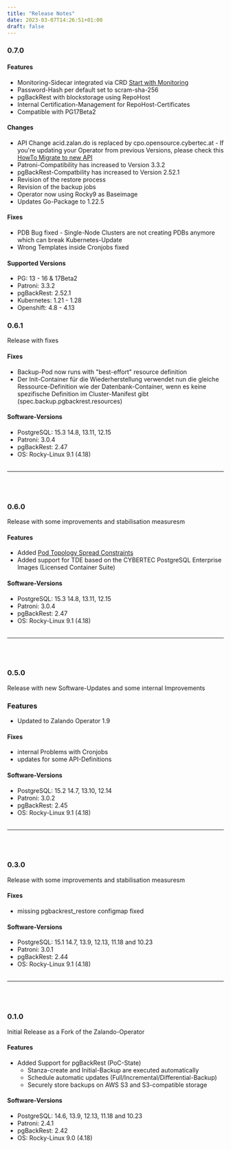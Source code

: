 ```yaml
---
title: "Release Notes"
date: 2023-03-07T14:26:51+01:00
draft: false
---
```


### 0.7.0

#### Features
- Monitoring-Sidecar integrated via CRD [Start with Monitoring](documentation/cluster/monitoring)
- Password-Hash per default set to scram-sha-256
- pgBackRest with blockstorage using RepoHost
- Internal Certification-Management for RepoHost-Certificates
- Compatible with PG17Beta2

#### Changes
- API Change acid.zalan.do is replaced by cpo.opensource.cybertec.at - If you're updating your Operator from previous Versions, please check this  [HowTo Migrate to new API](documentation/operator/migrateToNewApi/)
- Patroni-Compatibility has increased to Version 3.3.2
- pgBackRest-Compatbility has increased to Version 2.52.1
- Revision of the restore process
- Revision of the backup jobs
- Operator now using Rocky9 as Baseimage
- Updates Go-Package to 1.22.5 

#### Fixes
- PDB Bug fixed - Single-Node Clusters are not creating PDBs anymore which can break Kubernetes-Update
- Wrong Templates inside Cronjobs fixed

#### Supported Versions

- PG: 13 - 16 & 17Beta2
- Patroni: 3.3.2
- pgBackRest: 2.52.1
- Kubernetes: 1.21 - 1.28
- Openshift: 4.8 - 4.13

### 0.6.1

Release with fixes

#### Fixes
- Backup-Pod now runs with "best-effort" resource definition
- Der Init-Container für die Wiederherstellung verwendet nun die gleiche Ressource-Definition wie der Datenbank-Container, wenn es keine spezifische Definition im Cluster-Manifest gibt (spec.backup.pgbackrest.resources)

#### Software-Versions

- PostgreSQL: 15.3 14.8, 13.11, 12.15
- Patroni: 3.0.4
- pgBackRest: 2.47
- OS: Rocky-Linux 9.1 (4.18)
</br></br>
___
</br></br>
### 0.6.0

Release with some improvements and stabilisation measuresm

#### Features
- Added [Pod Topology Spread Constraints](https://kubernetes.io/docs/concepts/scheduling-eviction/topology-spread-constraints/)
- Added support for TDE based on the CYBERTEC PostgreSQL Enterprise Images (Licensed Container Suite)

#### Software-Versions

- PostgreSQL: 15.3 14.8, 13.11, 12.15
- Patroni: 3.0.4
- pgBackRest: 2.47
- OS: Rocky-Linux 9.1 (4.18)
</br></br>
___
</br></br>
### 0.5.0

Release with new Software-Updates and some internal Improvements
### Features
- Updated to Zalando Operator 1.9

#### Fixes
- internal Problems with Cronjobs
- updates for some API-Definitions

#### Software-Versions

- PostgreSQL: 15.2 14.7, 13.10, 12.14
- Patroni: 3.0.2
- pgBackRest: 2.45
- OS: Rocky-Linux 9.1 (4.18)
</br></br>
___
</br></br>
### 0.3.0

Release with some improvements and stabilisation measuresm

#### Fixes
- missing pgbackrest_restore configmap fixed

#### Software-Versions

- PostgreSQL: 15.1 14.7, 13.9, 12.13, 11.18 and 10.23
- Patroni: 3.0.1
- pgBackRest: 2.44
- OS: Rocky-Linux 9.1 (4.18)
</br></br>
___
</br></br>
### 0.1.0 
	
Initial Release as a Fork of the Zalando-Operator

#### Features

- Added Support for pgBackRest (PoC-State)
    - Stanza-create and Initial-Backup are executed automatically
    - Schedule automatic updates (Full/Incremental/Differential-Backup)
    - Securely store backups on AWS S3 and S3-compatible storage

#### Software-Versions

- PostgreSQL: 14.6, 13.9, 12.13, 11.18 and 10.23
- Patroni: 2.4.1
- pgBackRest: 2.42
- OS: Rocky-Linux 9.0 (4.18)